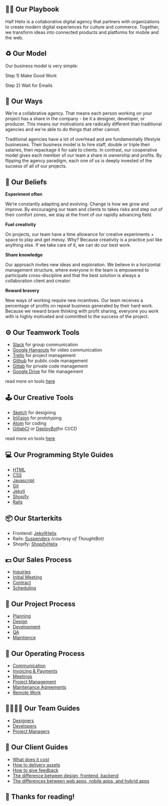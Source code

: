## 📔💪 Our Playbook

Half Helix is a collaborative digital agency that partners with organizations to create modern digital experiences for culture and commerce. Together, we transform ideas into connected products and platforms for mobile and the web.

## ♻️ Our Model

Our business model is very simple:

Step 1) Make Good Work

Step 2) Wait for Emails

## 💯 Our Ways

We're a collabrative agency. That means each person working on your project has a share in the company - be it a designer, developer, or producer. This means our motivations are radically different than traditional agencies and we're able to do things that other cannot.

Traditional agencies have a lot of overhead and are fundamentally lifestyle businesses. Their business model is to hire staff, double or triple their salaries, then repackage it for sale to clients. In contrast, our cooperative model gives each member of our team a share in ownership and profits. By flipping the agency paradigm, each one of us is deeply invested of the sucsess of all of our projects.

## 🙏 Our Beliefs

**Experiment often**

We’re constantly adapting and evolving. Change is how we grow and improve. By encouraging our team and clients to takes risks and step out of their comfort zones, we stay at the front of our rapidly advancing field.

**Fuel creativity**

On projects, our team have a time allowance for creative experiments + space to play and get messy. Why? Because creativity is a practice just like anything else. If we take care of it, we can do our best work.

**Share knowledge**

Our approach invites new ideas and exploration. We believe in a horizontal management structure, where everyone in the team is empowered to participate cross-discipline and that the best solution is always a collaboration client and creator.

**Reward bravery**

New ways of working require new incentives. Our team receives a percentage of profits on repeat business generated by their hard work. Because we reward brave thinking with profit sharing, everyone you work with is highly motivated and committed to the success of the project.

## ⚙ Our Teamwork Tools

- [Slack](http://slack.com/) for group communication
- [Google Hangouts](https://hangouts.google.com) for video communication
- [Trello](trello.com) for project management
- [Github](github.com) for public code management
- [Gitlab](gitlab.com) for private code management
- [Google Drive](https://drive.google.com) for file management

read more on tools [here]()

## 🕹 Our Creative Tools

- [Sketch](https://www.sketchapp.com/) for designing
- [InVision](https://www.invisionapp.com/) for prototyping
- [Atom](https://atom.io/) for coding
- [GitlabCI](https://about.gitlab.com/gitlab-ci/) or [DeployBot](http://deploybot.com)for CI/CD

read more on tools [here]()

## 💻  Our Programming Style Guides

- [HTML](/code-guides/html/readme.md)
- [CSS](/code-guides/css/readme.md)
- [Javascript](/code-guides/javascript/readme.md)
- [Git](/code-guides/git/readme.md)
- [Jekyll](/code-guides/jekyll/readme.md)
- [Shopify](/code-guides/shopify/readme.md)
- [Rails](/code-guides/rails/readme.md)

## 📦 Our Starterkits

- Frontend: [JekyllHelix](https://github.com/peterberwind/jekyll-helix)
- Rails: [Suspenders](https://github.com/thoughtbot/suspenders) *(courtesy of ThoughtBot)*
- Shopify: [ShopifyHelix](https://github.com/halfhelix/shopify-helix)

## 💵 Our Sales Process

- [Inquiries](new-projects/readme.md)
- [Initial Meeting](new-projects/readme.md)
- [Contract](new-projects/readme.md)
- [Scheduling](new-projects/readme.md)

## 📝 Our Project Process

- [Planning](client-projects/readme.md)
- [Design](client-projects/readme.md)
- [Development](client-projects/readme.md)
- [QA](client-projects/readme.md)
- [Maintience](client-projects/readme.md)

## 💁 Our Operating Process

- [Communication](operations/readme.md)
- [Invoicing & Payments](operations/readme.md)
- [Meetings](operations/readme.md)
- [Project Management](operations/readme.md)
- [Maintenance Agreements](operations/readme.md)
- [Remote Work](operations/readme.md)

## 👨‍👩‍👦‍👦 Our Team Guides

- [Designers](team-guides/designers.md)
- [Developers](team-guides/developers.md)
- [Project Managers](team-guides/project-managers.md)

## 📰 Our Client Guides

- [What does it cost](client-guides/what_does_it_cost.md)
- [How to delivery assets](client-guides/asset_delivery.md)
- [How to give feedback](client-guides/how_to_give_feedback.md)
- [The difference between design, frontend, backend](client-guides/difference_design_frontend_backend.md)
- [The differences between web apps, nobile apps, and hybrid apps](client-guides/difference_between_web_mobile_hybrid.md)

## 🙌 Thanks for reading!
